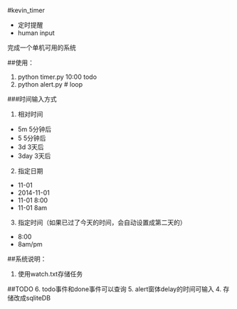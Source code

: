 #kevin_timer

* 定时提醒
* human input

完成一个单机可用的系统

##使用：
1. python timer.py 10:00 todo
2. python alert.py  # loop

###时间输入方式
1. 相对时间
* 5m                5分钟后
* 5                 5分钟后
* 3d                3天后
* 3day              3天后
2. 指定日期
* 11-01
* 2014-11-01
* 11-01 8:00
* 11-01 8am
3. 指定时间（如果已过了今天的时间，会自动设置成第二天的）
* 8:00
* 8am/pm


##系统说明：
1. 使用watch.txt存储任务


##TODO
6. todo事件和done事件可以查询
5. alert窗体delay的时间可输入
4. 存储改成sqliteDB





